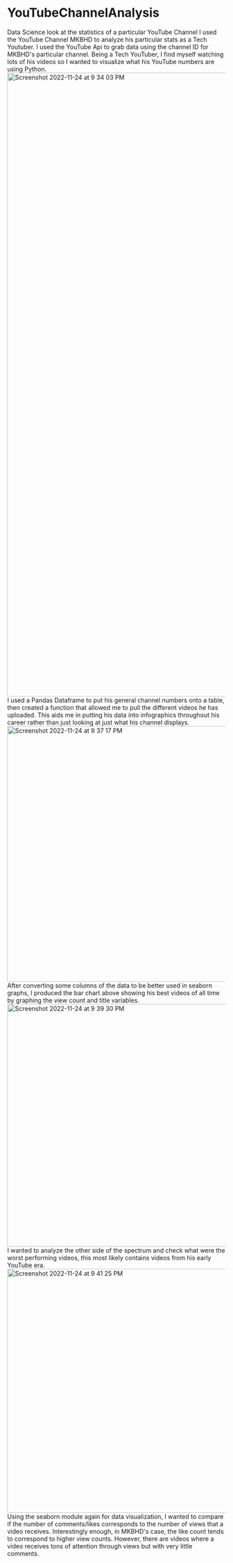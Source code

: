 # YouTubeChannelAnalysis
Data Science look at the statistics of a particular YouTube Channel
I used the YouTube Channel MKBHD to analyze his particular stats as a Tech Youtuber. I used the YouTube Api to grab data using the channel ID for MKBHD's particular channel. Being a Tech YouTuber, I find myself watching lots of his videos so I wanted to visualize what his YouTube numbers are using Python.
<img width="1434" alt="Screenshot 2022-11-24 at 9 34 03 PM" src="https://user-images.githubusercontent.com/107436055/203888869-7f8a496a-0ea4-4b7a-be49-758f3ff4a19f.png">
I used a Pandas Dataframe to put his general channel numbers onto a table, then created a function that allowed me to pull the different videos he has uploaded. This aids me in putting his data into infographics throughout his career rather than just looking at just what his channel displays. 
<img width="588" alt="Screenshot 2022-11-24 at 9 37 17 PM" src="https://user-images.githubusercontent.com/107436055/203889212-9ca41f2e-70a0-48a8-b19c-9e64e22cae1c.png">
After converting some columns of the data to be better used in seaborn graphs, I produced the bar chart above showing his best videos of all time by graphing the view count and title variables. 
<img width="558" alt="Screenshot 2022-11-24 at 9 39 30 PM" src="https://user-images.githubusercontent.com/107436055/203889455-0458b94b-1109-472a-920b-2ad72e5445dc.png">
I wanted to analyze the other side of the spectrum and check what were the worst performing videos, this most likely contains videos from his early YouTube era.
<img width="561" alt="Screenshot 2022-11-24 at 9 41 25 PM" src="https://user-images.githubusercontent.com/107436055/203889651-603d8bf9-6d30-469b-9ca3-e518cacd08d4.png">
Using the seaborn module again for data visualization, I wanted to compare if the number of comments/likes corresponds to the number of views that a video receives. Interestingly enough, in MKBHD's case, the like count tends to correspond to higher view counts. However, there are videos where a video receives tons of attention through views but with very little comments. 
